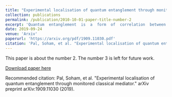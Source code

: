```yaml
---
title: "Experimental localisation of quantum entanglement through monitored classical mediator"
collection: publications
permalink: /publication/2010-10-01-paper-title-number-2
excerpt: 'Quantum  entanglement  is  a  form  of  correlation  between  quantum  particles  that  cannot  be  in-creased via local operations and classical communication.  It has therefore been proposed that anincrement of quantum entanglement between probes that are interacting solely via a mediator im-plies non-classicality of the mediator.  Indeed, under certain assumptions regarding the initial state,entanglement gain between the probes indicates quantum coherence in the mediator.  Going beyondsuch assumptions, there exist other initial states which produce entanglement between the probesvia only local interactions with a classical mediator.  In this process the initial entanglement be-tween any probe and the rest of the system “flows through” the classical mediator and gets localisedbetween the probes.  Here we theoretically characterise maximal entanglement gain via classical me-diator and experimentally demonstrate, using liquid-state NMR spectroscopy, the optimal growthof quantum correlations between two nuclear spin qubits interacting through a mediator qubit ina  classical  state.   We  additionally  monitor,  i.e.,  dephase,  the  mediator  in  order  to  emphasise  itsclassical character.  Our results indicate the necessity of verifying features of the initial state if en-tanglement gain between the probes is used as a figure of merit for witnessing non-classical mediator.Such methods were proposed to have exemplary applications in quantum optomechanics, quantumbiology and quantum gravity.'
date: 2019-09-24
venue: 'Arxiv'
paperurl: 'https://arxiv.org/pdf/1909.11030.pdf'
citation: 'Pal, Soham, et al. "Experimental localisation of quantum entanglement through monitored classical mediator." arXiv preprint arXiv:1909.11030 (2019).'
---
```

This paper is about the number 2. The number 3 is left for future work.

[Download paper here](https://arxiv.org/pdf/1909.11030.pdf)

Recommended citation: Pal, Soham, et al. "Experimental localisation of quantum entanglement through monitored classical mediator." arXiv preprint arXiv:1909.11030 (2019).

